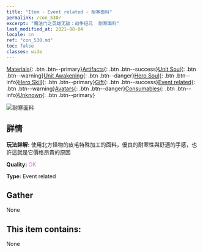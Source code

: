 ```yaml
---
title: "Item - Event related - 耐寒面料"
permalink: /con_530/
excerpt: "魔法门之英雄无敌：战争纪元  耐寒面料"
last_modified_at: 2021-08-04
locale: cn
ref: "con_530.md"
toc: false
classes: wide
---
```

 [Materials](/ItemsCN/){: .btn .btn--primary}[Artifacts](/ItemsCN/Artifacts/){: .btn .btn--success}[Unit Soul](/ItemsCN/UnitSoul/){: .btn .btn--warning}[Unit Awakening](/ItemsCN/UnitAwakening/){: .btn .btn--danger}[Hero Soul](/ItemsCN/HeroSoul/){: .btn .btn--info}[Hero Skill](/ItemsCN/HeroSkill/){: .btn .btn--primary}[Gift](/ItemsCN/Gift/){: .btn .btn--success}[Event related](/ItemsCN/Events/){: .btn .btn--warning}[Avatars](/ItemsCN/Avatars/){: .btn .btn--danger}[Consumables](/ItemsCN/Consumables/){: .btn .btn--info}[Unknown](/ItemsCN/Unknown/){: .btn .btn--primary}

 ![耐寒面料](/images/t/i_10016.png)

## 詳情
 **玩法詳解:** 使用北方怪物的皮毛特殊加工的面料，優良的耐寒性與舒適的手感，也許這就是它價格昂貴的原因

 **Quality:** <span style="color: #DA70D6">OK</span>

 **Type:** Event related

## Gather

  None

## This item contains:

  None


